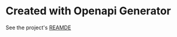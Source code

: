 # Created with Openapi Generator
See the project's [REAMDE](src/APIBricks.FinFeedAPI.CurrenciesAPI.REST.V1.Realtime/README.md)
